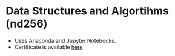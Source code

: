 # Data Structures and Algortihms (nd256)

  - Uses Anaconda and Jupyter Notebooks.
  - Certificate is available [here](./certificate) 
